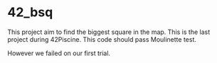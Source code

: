 # 42_bsq

This project aim to find the biggest square in the map. This is the last project during 42Piscine. This code should pass Moulinette test.

However we failed on our first trial.
